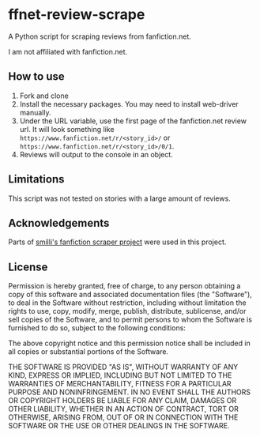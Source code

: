 # ffnet-review-scrape

A Python script for scraping reviews from fanfiction.net. 

I am not affiliated with fanfiction.net. 

## How to use 

1. Fork and clone 
2. Install the necessary packages. You may need to install web-driver manually. 
3. Under the URL variable, use the first page of the fanfiction.net review url. It will look something like ```https://www.fanfiction.net/r/<story_id>/``` or ```https://www.fanfiction.net/r/<story_id>/0/1```.
4. Reviews will output to the console in an object. 

## Limitations 

This script was not tested on stories with a large amount of reviews. 

## Acknowledgements 

Parts of [smilli's fanfiction scraper project](https://github.com/smilli/fanfiction) were used in this project. 

## License 

Permission is hereby granted, free of charge, to any person obtaining
a copy of this software and associated documentation files (the
"Software"), to deal in the Software without restriction, including
without limitation the rights to use, copy, modify, merge, publish,
distribute, sublicense, and/or sell copies of the Software, and to
permit persons to whom the Software is furnished to do so, subject to
the following conditions:

The above copyright notice and this permission notice shall be
included in all copies or substantial portions of the Software.

THE SOFTWARE IS PROVIDED "AS IS", WITHOUT WARRANTY OF ANY KIND,
EXPRESS OR IMPLIED, INCLUDING BUT NOT LIMITED TO THE WARRANTIES OF
MERCHANTABILITY, FITNESS FOR A PARTICULAR PURPOSE AND
NONINFRINGEMENT. IN NO EVENT SHALL THE AUTHORS OR COPYRIGHT HOLDERS BE
LIABLE FOR ANY CLAIM, DAMAGES OR OTHER LIABILITY, WHETHER IN AN ACTION
OF CONTRACT, TORT OR OTHERWISE, ARISING FROM, OUT OF OR IN CONNECTION
WITH THE SOFTWARE OR THE USE OR OTHER DEALINGS IN THE SOFTWARE.
